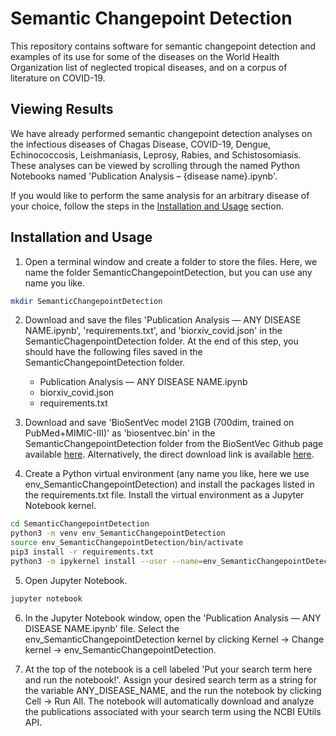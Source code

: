 # Semantic Changepoint Detection

This repository contains software for semantic changepoint detection and examples of its use for some of the diseases on the World Health Organization list of neglected tropical diseases, and on a corpus of literature on COVID-19.

## Viewing Results

We have already performed semantic changepoint detection analyses on the infectious diseases of Chagas Disease, COVID-19, Dengue, Echinococcosis, Leishmaniasis, Leprosy, Rabies, and Schistosomiasis. These analyses can be viewed by scrolling through the named Python Notebooks named 'Publication Analysis – {disease name}.ipynb'.

If you would like to perform the same analysis for an arbitrary disease of your choice, follow the steps in the [Installation and Usage](#installation-and-usage) section.

## Installation and Usage

1. Open a terminal window and create a folder to store the files. Here, we name the folder SemanticChangepointDetection, but you can use any name you like.

```bash
mkdir SemanticChangepointDetection
```

2. Download and save the files 'Publication Analysis — ANY DISEASE NAME.ipynb', 'requirements.txt', and 'biorxiv_covid.json' in the SemanticChagenpointDetection folder. At the end of this step, you should have the following files saved in the SemanticChangepointDetection folder.
    - Publication Analysis — ANY DISEASE NAME.ipynb
    - biorxiv_covid.json
    - requirements.txt
    
3. Download and save 'BioSentVec model 21GB (700dim, trained on PubMed+MIMIC-III)' as 'biosentvec.bin' in the SemanticChangepointDetection folder from the BioSentVec Github page available [here](https://github.com/ncbi-nlp/BioSentVec). Alternatively, the direct download link is available [here](https://ftp.ncbi.nlm.nih.gov/pub/lu/Suppl/BioSentVec/BioSentVec_PubMed_MIMICIII-bigram_d700.bin).

4. Create a Python virtual environment (any name you like, here we use env_SemanticChangepointDetection) and install the packages listed in the requirements.txt file. Install the virtual environment as a Jupyter Notebook kernel.

```bash
cd SemanticChangepointDetection
python3 -m venv env_SemanticChangepointDetection
source env_SemanticChangepointDetection/bin/activate
pip3 install -r requirements.txt
python3 -m ipykernel install --user --name=env_SemanticChangepointDetection
```

5. Open Jupyter Notebook.

```bash
jupyter notebook
```

6. In the Jupyter Notebook window, open the 'Publication Analysis — ANY DISEASE NAME.ipynb' file. Select the env_SemanticChangepointDetection kernel by clicking Kernel -> Change kernel -> env_SemanticChangepointDetection.

7. At the top of the notebook is a cell labeled 'Put your search term here and run the notebook!'. Assign your desired search term as a string for the variable ANY_DISEASE_NAME, and the run the notebook by clicking Cell -> Run All. The notebook will automatically download and analyze the publications associated with your search term using the NCBI EUtils API.
